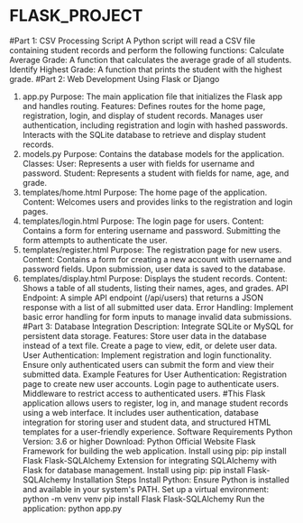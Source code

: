 # FLASK_PROJECT
#Part 1: CSV Processing Script
  A Python script will read a CSV file containing student records and perform the following functions:
  Calculate Average Grade: A function that calculates the average grade of all students.
  Identify Highest Grade: A function that prints the student with the highest grade.
#Part 2: Web Development Using Flask or Django
   1. app.py
      Purpose: The main application file that initializes the Flask app and handles routing.
      Features:
          Defines routes for the home page, registration, login, and display of student records.
          Manages user authentication, including registration and login with hashed passwords.
          Interacts with the SQLite database to retrieve and display student records.
  2. models.py
        Purpose: Contains the database models for the application.
        Classes:
        User: Represents a user with fields for username and password.
        Student: Represents a student with fields for name, age, and grade.
  3. templates/home.html
        Purpose: The home page of the application.
        Content: Welcomes users and provides links to the registration and login pages.
  4. templates/login.html
        Purpose: The login page for users.
        Content: Contains a form for entering username and password. Submitting the form attempts to authenticate the user.
  5. templates/register.html
        Purpose: The registration page for new users.
        Content: Contains a form for creating a new account with username and password fields. Upon submission, user data is saved to the database.
  6. templates/display.html
        Purpose: Displays the student records.
        Content: Shows a table of all students, listing their names, ages, and grades.
  API Endpoint:
         A simple API endpoint (/api/users) that returns a JSON response with a list of all submitted user data.
  Error Handling:
          Implement basic error handling for form inputs to manage invalid data submissions.
#Part 3: Database Integration
    Description:
         Integrate SQLite or MySQL for persistent data storage.
    Features:
         Store user data in the database instead of a text file.
         Create a page to view, edit, or delete user data.
    User Authentication:
          Implement registration and login functionality.
          Ensure only authenticated users can submit the form and view their submitted data.
    Example Features for User Authentication:
           Registration page to create new user accounts.
           Login page to authenticate users.
           Middleware to restrict access to authenticated users.
#This Flask application allows users to register, log in, and manage student records using a web interface. It includes user authentication, database integration for storing user and student data, and structured HTML templates for a user-friendly experience.
Software Requirements
Python
  Version: 3.6 or higher
  Download: Python Official Website
Flask
  Framework for building the web application.
Install using pip:
  pip install Flask
Flask-SQLAlchemy
   Extension for integrating SQLAlchemy with Flask for database management.
Install using pip:
    pip install Flask-SQLAlchemy
Installation Steps
    Install Python: Ensure Python is installed and available in your system's PATH.
      Set up a virtual environment:
           python -m venv venv
          pip install Flask Flask-SQLAlchemy
Run the application:
    python app.py


     

    




